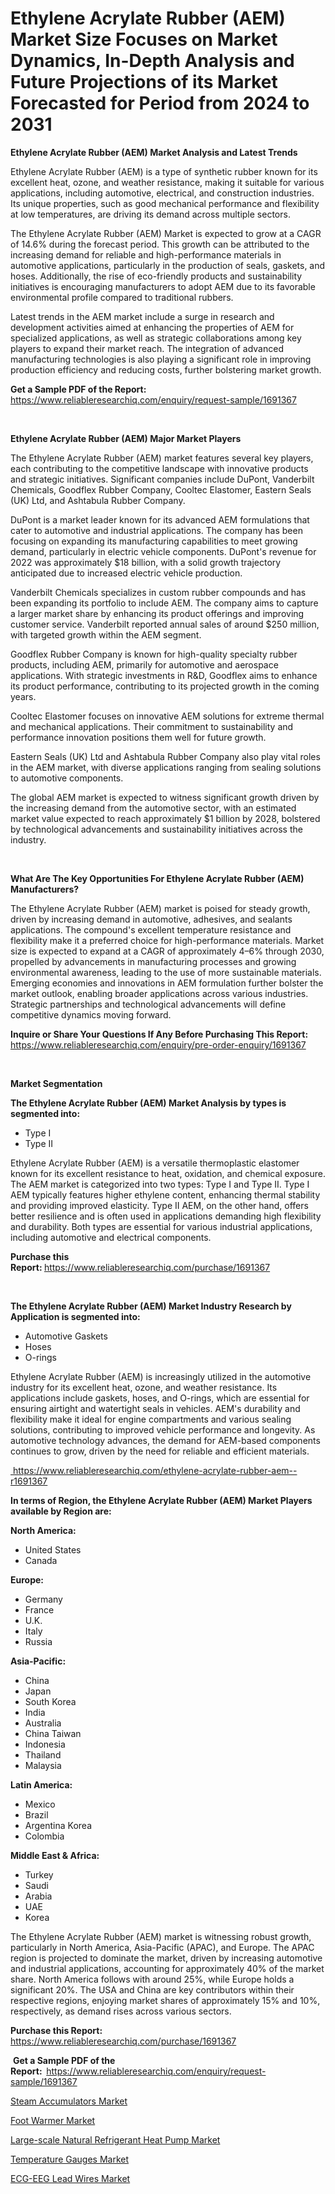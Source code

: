 <p><h1>Ethylene Acrylate Rubber (AEM) Market Size Focuses on Market Dynamics, In-Depth Analysis and Future Projections of its Market Forecasted for Period from 2024 to 2031</h1></p><p><strong>Ethylene Acrylate Rubber (AEM) Market Analysis and Latest Trends</strong></p>
<p><p>Ethylene Acrylate Rubber (AEM) is a type of synthetic rubber known for its excellent heat, ozone, and weather resistance, making it suitable for various applications, including automotive, electrical, and construction industries. Its unique properties, such as good mechanical performance and flexibility at low temperatures, are driving its demand across multiple sectors.</p><p>The Ethylene Acrylate Rubber (AEM) Market is expected to grow at a CAGR of 14.6% during the forecast period. This growth can be attributed to the increasing demand for reliable and high-performance materials in automotive applications, particularly in the production of seals, gaskets, and hoses. Additionally, the rise of eco-friendly products and sustainability initiatives is encouraging manufacturers to adopt AEM due to its favorable environmental profile compared to traditional rubbers.</p><p>Latest trends in the AEM market include a surge in research and development activities aimed at enhancing the properties of AEM for specialized applications, as well as strategic collaborations among key players to expand their market reach. The integration of advanced manufacturing technologies is also playing a significant role in improving production efficiency and reducing costs, further bolstering market growth.</p></p>
<p><strong>Get a Sample PDF of the Report:&nbsp;</strong> <a href="https://www.reliableresearchiq.com/enquiry/request-sample/1691367?utm_campaign=1106&utm_medium=2&utm_source=Github&utm_content=ia&utm_term=18102024&utm_id=ethylene-acrylate-rubber-aem">https://www.reliableresearchiq.com/enquiry/request-sample/1691367</a></p>
<p>&nbsp;</p>
<p><strong>Ethylene Acrylate Rubber (AEM) Major Market Players</strong></p>
<p><p>The Ethylene Acrylate Rubber (AEM) market features several key players, each contributing to the competitive landscape with innovative products and strategic initiatives. Significant companies include DuPont, Vanderbilt Chemicals, Goodflex Rubber Company, Cooltec Elastomer, Eastern Seals (UK) Ltd, and Ashtabula Rubber Company.</p><p>DuPont is a market leader known for its advanced AEM formulations that cater to automotive and industrial applications. The company has been focusing on expanding its manufacturing capabilities to meet growing demand, particularly in electric vehicle components. DuPont's revenue for 2022 was approximately $18 billion, with a solid growth trajectory anticipated due to increased electric vehicle production.</p><p>Vanderbilt Chemicals specializes in custom rubber compounds and has been expanding its portfolio to include AEM. The company aims to capture a larger market share by enhancing its product offerings and improving customer service. Vanderbilt reported annual sales of around $250 million, with targeted growth within the AEM segment.</p><p>Goodflex Rubber Company is known for high-quality specialty rubber products, including AEM, primarily for automotive and aerospace applications. With strategic investments in R&D, Goodflex aims to enhance its product performance, contributing to its projected growth in the coming years.</p><p>Cooltec Elastomer focuses on innovative AEM solutions for extreme thermal and mechanical applications. Their commitment to sustainability and performance innovation positions them well for future growth.</p><p>Eastern Seals (UK) Ltd and Ashtabula Rubber Company also play vital roles in the AEM market, with diverse applications ranging from sealing solutions to automotive components.</p><p>The global AEM market is expected to witness significant growth driven by the increasing demand from the automotive sector, with an estimated market value expected to reach approximately $1 billion by 2028, bolstered by technological advancements and sustainability initiatives across the industry.</p></p>
<p>&nbsp;</p>
<p><strong>What Are The Key Opportunities For Ethylene Acrylate Rubber (AEM) Manufacturers?</strong></p>
<p><p>The Ethylene Acrylate Rubber (AEM) market is poised for steady growth, driven by increasing demand in automotive, adhesives, and sealants applications. The compound's excellent temperature resistance and flexibility make it a preferred choice for high-performance materials. Market size is expected to expand at a CAGR of approximately 4–6% through 2030, propelled by advancements in manufacturing processes and growing environmental awareness, leading to the use of more sustainable materials. Emerging economies and innovations in AEM formulation further bolster the market outlook, enabling broader applications across various industries. Strategic partnerships and technological advancements will define competitive dynamics moving forward.</p></p>
<p><strong>Inquire or Share Your Questions If Any Before Purchasing This Report:</strong> <a href="https://www.reliableresearchiq.com/enquiry/pre-order-enquiry/1691367?utm_campaign=1106&utm_medium=2&utm_source=Github&utm_content=ia&utm_term=18102024&utm_id=ethylene-acrylate-rubber-aem">https://www.reliableresearchiq.com/enquiry/pre-order-enquiry/1691367</a></p>
<p>&nbsp;</p>
<p><strong>Market Segmentation</strong></p>
<p><strong>The Ethylene Acrylate Rubber (AEM) Market Analysis by types is segmented into:</strong></p>
<p><ul><li>Type I</li><li>Type II</li></ul></p>
<p><p>Ethylene Acrylate Rubber (AEM) is a versatile thermoplastic elastomer known for its excellent resistance to heat, oxidation, and chemical exposure. The AEM market is categorized into two types: Type I and Type II. Type I AEM typically features higher ethylene content, enhancing thermal stability and providing improved elasticity. Type II AEM, on the other hand, offers better resilience and is often used in applications demanding high flexibility and durability. Both types are essential for various industrial applications, including automotive and electrical components.</p></p>
<p><strong>Purchase this Report:&nbsp;</strong><a href="https://www.reliableresearchiq.com/purchase/1691367?utm_campaign=1106&utm_medium=2&utm_source=Github&utm_content=ia&utm_term=18102024&utm_id=ethylene-acrylate-rubber-aem">https://www.reliableresearchiq.com/purchase/1691367</a></p>
<p>&nbsp;</p>
<p><strong>The Ethylene Acrylate Rubber (AEM) Market Industry Research by Application is segmented into:</strong></p>
<p><ul><li>Automotive Gaskets</li><li>Hoses</li><li>O-rings</li></ul></p>
<p><p>Ethylene Acrylate Rubber (AEM) is increasingly utilized in the automotive industry for its excellent heat, ozone, and weather resistance. Its applications include gaskets, hoses, and O-rings, which are essential for ensuring airtight and watertight seals in vehicles. AEM's durability and flexibility make it ideal for engine compartments and various sealing solutions, contributing to improved vehicle performance and longevity. As automotive technology advances, the demand for AEM-based components continues to grow, driven by the need for reliable and efficient materials.</p></p>
<p><a href="https://www.reliableresearchiq.com/ethylene-acrylate-rubber-aem--r1691367?utm_campaign=1106&utm_medium=2&utm_source=Github&utm_content=ia&utm_term=18102024&utm_id=ethylene-acrylate-rubber-aem">&nbsp;https://www.reliableresearchiq.com/ethylene-acrylate-rubber-aem--r1691367</a></p>
<p><strong>In terms of Region, the Ethylene Acrylate Rubber (AEM) Market Players available by Region are:</strong></p>
<p>
    <p> <strong> North America: </strong>
        <ul>
            <li>United States</li>
            <li>Canada</li>
        </ul>
        </p> 
    <p> <strong> Europe: </strong>
        <ul>
            <li>Germany</li>
            <li>France</li>
            <li>U.K.</li>
            <li>Italy</li>
            <li>Russia</li>
        </ul>
        </p> 
    <p> <strong> Asia-Pacific: </strong>
        <ul>
            <li>China</li>
            <li>Japan</li>
            <li>South Korea</li>
            <li>India</li>
            <li>Australia</li>
            <li>China Taiwan</li>
            <li>Indonesia</li>
            <li>Thailand</li>
            <li>Malaysia</li>
        </ul>
        </p> 
    <p> <strong> Latin America: </strong>
        <ul>
            <li>Mexico</li>
            <li>Brazil</li>
            <li>Argentina Korea</li>
            <li>Colombia</li>
        </ul>
        </p> 
    <p> <strong> Middle East & Africa: </strong>
        <ul>
            <li>Turkey</li>
            <li>Saudi</li>
            <li>Arabia</li>
            <li>UAE</li>
            <li>Korea</li>
        </ul>
    </p>
    </p>
<p><p>The Ethylene Acrylate Rubber (AEM) market is witnessing robust growth, particularly in North America, Asia-Pacific (APAC), and Europe. The APAC region is projected to dominate the market, driven by increasing automotive and industrial applications, accounting for approximately 40% of the market share. North America follows with around 25%, while Europe holds a significant 20%. The USA and China are key contributors within their respective regions, enjoying market shares of approximately 15% and 10%, respectively, as demand rises across various sectors.</p></p>
<p><strong>Purchase this Report: </strong><a href="https://www.reliableresearchiq.com/purchase/1691367?utm_campaign=1106&utm_medium=2&utm_source=Github&utm_content=ia&utm_term=18102024&utm_id=ethylene-acrylate-rubber-aem">https://www.reliableresearchiq.com/purchase/1691367</a></p>
<p>&nbsp;<strong>Get a Sample PDF of the Report:&nbsp;&nbsp;</strong><a href="https://www.reliableresearchiq.com/enquiry/request-sample/1691367?utm_campaign=1106&utm_medium=2&utm_source=Github&utm_content=ia&utm_term=18102024&utm_id=ethylene-acrylate-rubber-aem">https://www.reliableresearchiq.com/enquiry/request-sample/1691367</a></p>
<p><strong></strong></p>
<p><p><a href="https://issuu.com/reportprime-2/docs/steam-accumulators-market-size-2030_3989da27b30f9f?utm_campaign=1106&utm_medium=2&utm_source=Github&utm_content=ia&utm_term=18102024&utm_id=ethylene-acrylate-rubber-aem">Steam Accumulators Market</a></p><p><a href="https://www.linkedin.com/pulse/foot-warmer-market-revolution-2024-2031-trends-shaping-next-qhtjf?utm_campaign=1106&utm_medium=2&utm_source=Github&utm_content=ia&utm_term=18102024&utm_id=ethylene-acrylate-rubber-aem">Foot Warmer Market</a></p><p><a href="https://github.com/janeengrenong0/Market-Research-Report-List-1/blob/main/large-scale-natural-refrigerant-heat-pump-market.md?utm_campaign=1106&utm_medium=2&utm_source=Github&utm_content=ia&utm_term=18102024&utm_id=ethylene-acrylate-rubber-aem">Large-scale Natural Refrigerant Heat Pump Market</a></p><p><a href="https://issuu.com/reportprime-2/docs/temperature-gauges-market-size-2030_f3156a7198884b?utm_campaign=1106&utm_medium=2&utm_source=Github&utm_content=ia&utm_term=18102024&utm_id=ethylene-acrylate-rubber-aem">Temperature Gauges Market</a></p><p><a href="https://github.com/hentonwytandusyl0/Market-Research-Report-List-1/blob/main/ecg-eeg-lead-wires-market.md?utm_campaign=1106&utm_medium=2&utm_source=Github&utm_content=ia&utm_term=18102024&utm_id=ethylene-acrylate-rubber-aem">ECG-EEG Lead Wires Market</a></p></p>